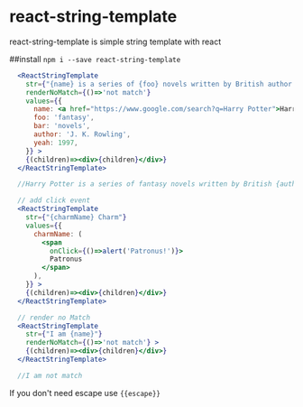 # react-string-template
react-string-template is simple string template with react

##install
`npm i --save react-string-template`


``` jsx
  <ReactStringTemplate
    str={"{name} is a series of {foo} novels written by British author {author} in {yeah}."}
    renderNoMatch={()=>'not match'}
    values={{
      name: <a href="https://www.google.com/search?q=Harry Potter">Harry Potter</a>,
      foo: 'fantasy',
      bar: 'novels',
      author: 'J. K. Rowling',
      yeah: 1997,
    }} >
    {(children)=><div>{children}</div>}
  </ReactStringTemplate>

  //Harry Potter is a series of fantasy novels written by British {author} J. K. Rowling in 1997.

```


``` jsx
  // add click event
  <ReactStringTemplate
    str={"{charmName} Charm"}
    values={{
      charmName: (
        <span
          onClick={()=>alert('Patronus!')}>
          Patronus
        </span>
      ),
    }} >
    {(children)=><div>{children}</div>}
  </ReactStringTemplate>

```


``` jsx
  // render no Match
  <ReactStringTemplate
    str={"I am {name}"}
    renderNoMatch={()=>'not match'} >
    {(children)=><div>{children}</div>}
  </ReactStringTemplate>

  //I am not match

```

If you don't need escape use `{{escape}}`

